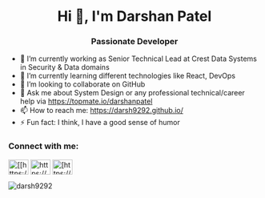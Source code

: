 <h1 align="center">Hi 👋, I'm Darshan Patel</h1>
<h3 align="center">Passionate Developer</h3>
<!-- 
<p align="left"> <a href="https://github.com/ryo-ma/github-profile-trophy"><img src="https://github-profile-trophy.vercel.app/?username=darsh9292&theme=onedark" alt="darsh9292" /></a> </p>
-->

- 🔭 I’m currently working as Senior Technical Lead at Crest Data Systems in Security & Data domains
- 🌱 I’m currently learning different technologies like React, DevOps
- 👯 I’m looking to collaborate on GitHub
- 💬 Ask me about System Design or any professional technical/career help via https://topmate.io/darshanpatel
- 📫 How to reach me: https://darsh9292.github.io/
- ⚡ Fun fact: I think, I have a good sense of humor

<h3 align="left">Connect with me:</h3>
<p align="left">
<a href="https://in.linkedin.com/in/darshan-patel-info" target="blank"><img align="center" src="https://raw.githubusercontent.com/rahuldkjain/github-profile-readme-generator/master/src/images/icons/Social/linked-in-alt.svg" alt="[[https://in.linkedin.com/in/darshan-patel-info](https://in.linkedin.com/in/darshan-patel-info)/](https://in.linkedin.com/in/darshan-patel-info)" height="30" width="40" /></a>
<a href="https://stackoverflow.com/users/3758948/darshan-patel" target="blank"><img align="center" src="https://raw.githubusercontent.com/rahuldkjain/github-profile-readme-generator/master/src/images/icons/Social/stack-overflow.svg" alt="https://stackoverflow.com/users/3758948/darshan-patel" height="30" width="40" /></a>
<a href="https://topmate.io/darshanpatel" target="blank"><img align="center" src="https://topmate.io/apple-icon-60x60.png" alt="[https://topmate.io/darshanpatel](https://topmate.io/darshanpatel)" height="30" width="40" /></a>
</p>

<p><img align="center" src="https://github-readme-stats.vercel.app/api/top-langs?username=darsh9292&theme=onedark&show_icons=true&locale=en&layout=compact" alt="darsh9292" /></p>
